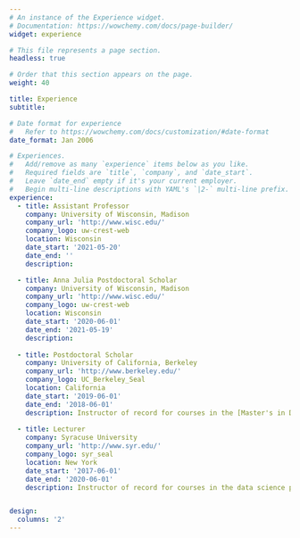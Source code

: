 ```yaml
---
# An instance of the Experience widget.
# Documentation: https://wowchemy.com/docs/page-builder/
widget: experience

# This file represents a page section.
headless: true

# Order that this section appears on the page.
weight: 40

title: Experience
subtitle:

# Date format for experience
#   Refer to https://wowchemy.com/docs/customization/#date-format
date_format: Jan 2006

# Experiences.
#   Add/remove as many `experience` items below as you like.
#   Required fields are `title`, `company`, and `date_start`.
#   Leave `date_end` empty if it's your current employer.
#   Begin multi-line descriptions with YAML's `|2-` multi-line prefix.
experience:
  - title: Assistant Professor
    company: University of Wisconsin, Madison
    company_url: 'http://www.wisc.edu/'
    company_logo: uw-crest-web
    location: Wisconsin
    date_start: '2021-05-20'
    date_end: ''
    description: 

  - title: Anna Julia Postdoctoral Scholar
    company: University of Wisconsin, Madison
    company_url: 'http://www.wisc.edu/'
    company_logo: uw-crest-web
    location: Wisconsin
    date_start: '2020-06-01'
    date_end: '2021-05-19'
    description: 
    
  - title: Postdoctoral Scholar
    company: University of California, Berkeley
    company_url: 'http://www.berkeley.edu/'
    company_logo: UC_Berkeley_Seal
    location: California
    date_start: '2019-06-01'
    date_end: '2018-06-01'
    description: Instructor of record for courses in the [Master's in Data Science](https://ischoolonline.berkeley.edu/data-science/) program.
    
  - title: Lecturer
    company: Syracuse University
    company_url: 'http://www.syr.edu/'
    company_logo: syr_seal
    location: New York
    date_start: '2017-06-01'
    date_end: '2020-06-01'
    description: Instructor of record for courses in the data science program.


design:
  columns: '2'
---
```

